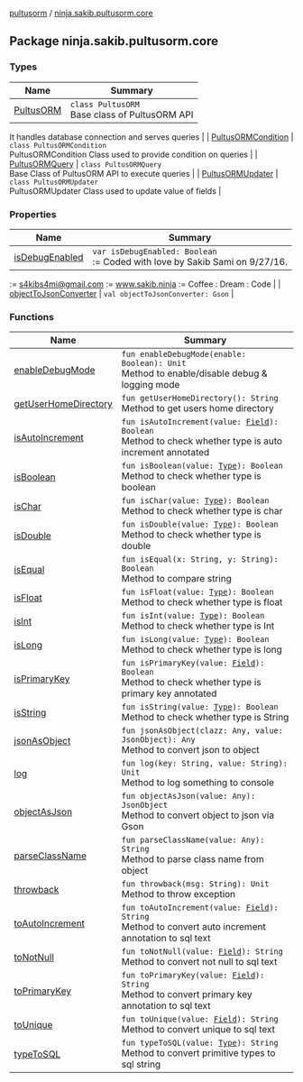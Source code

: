 [pultusorm](../index.md) / [ninja.sakib.pultusorm.core](.)

## Package ninja.sakib.pultusorm.core

### Types

| Name | Summary |
|---|---|
| [PultusORM](-pultus-o-r-m/index.md) | `class PultusORM`<br>Base class of PultusORM API
It handles database connection
and serves queries |
| [PultusORMCondition](-pultus-o-r-m-condition/index.md) | `class PultusORMCondition`<br>PultusORMCondition
Class used to provide condition on queries |
| [PultusORMQuery](-pultus-o-r-m-query/index.md) | `class PultusORMQuery`<br>Base Class of PultusORM API
to execute queries |
| [PultusORMUpdater](-pultus-o-r-m-updater/index.md) | `class PultusORMUpdater`<br>PultusORMUpdater
Class used to update value of fields |

### Properties

| Name | Summary |
|---|---|
| [isDebugEnabled](is-debug-enabled.md) | `var isDebugEnabled: Boolean`<br>:= Coded with love by Sakib Sami on 9/27/16.
:= s4kibs4mi@gmail.com
:= www.sakib.ninja
:= Coffee : Dream : Code |
| [objectToJsonConverter](object-to-json-converter.md) | `val objectToJsonConverter: Gson` |

### Functions

| Name | Summary |
|---|---|
| [enableDebugMode](enable-debug-mode.md) | `fun enableDebugMode(enable: Boolean): Unit`<br>Method to enable/disable debug &amp; logging mode |
| [getUserHomeDirectory](get-user-home-directory.md) | `fun getUserHomeDirectory(): String`<br>Method to get users home directory |
| [isAutoIncrement](is-auto-increment.md) | `fun isAutoIncrement(value: `[`Field`](http://docs.oracle.com/javase/6/docs/api/java/lang/reflect/Field.html)`): Boolean`<br>Method to check whether type is auto increment annotated |
| [isBoolean](is-boolean.md) | `fun isBoolean(value: `[`Type`](http://docs.oracle.com/javase/6/docs/api/java/lang/reflect/Type.html)`): Boolean`<br>Method to check whether type is boolean |
| [isChar](is-char.md) | `fun isChar(value: `[`Type`](http://docs.oracle.com/javase/6/docs/api/java/lang/reflect/Type.html)`): Boolean`<br>Method to check whether type is char |
| [isDouble](is-double.md) | `fun isDouble(value: `[`Type`](http://docs.oracle.com/javase/6/docs/api/java/lang/reflect/Type.html)`): Boolean`<br>Method to check whether type is double |
| [isEqual](is-equal.md) | `fun isEqual(x: String, y: String): Boolean`<br>Method to compare string |
| [isFloat](is-float.md) | `fun isFloat(value: `[`Type`](http://docs.oracle.com/javase/6/docs/api/java/lang/reflect/Type.html)`): Boolean`<br>Method to check whether type is float |
| [isInt](is-int.md) | `fun isInt(value: `[`Type`](http://docs.oracle.com/javase/6/docs/api/java/lang/reflect/Type.html)`): Boolean`<br>Method to check whether type is Int |
| [isLong](is-long.md) | `fun isLong(value: `[`Type`](http://docs.oracle.com/javase/6/docs/api/java/lang/reflect/Type.html)`): Boolean`<br>Method to check whether type is long |
| [isPrimaryKey](is-primary-key.md) | `fun isPrimaryKey(value: `[`Field`](http://docs.oracle.com/javase/6/docs/api/java/lang/reflect/Field.html)`): Boolean`<br>Method to check whether type is primary key annotated |
| [isString](is-string.md) | `fun isString(value: `[`Type`](http://docs.oracle.com/javase/6/docs/api/java/lang/reflect/Type.html)`): Boolean`<br>Method to check whether type is String |
| [jsonAsObject](json-as-object.md) | `fun jsonAsObject(clazz: Any, value: JsonObject): Any`<br>Method to convert json to object |
| [log](log.md) | `fun log(key: String, value: String): Unit`<br>Method to log something to console |
| [objectAsJson](object-as-json.md) | `fun objectAsJson(value: Any): JsonObject`<br>Method to convert object to json via Gson |
| [parseClassName](parse-class-name.md) | `fun parseClassName(value: Any): String`<br>Method to parse class name from object |
| [throwback](throwback.md) | `fun throwback(msg: String): Unit`<br>Method to throw exception |
| [toAutoIncrement](to-auto-increment.md) | `fun toAutoIncrement(value: `[`Field`](http://docs.oracle.com/javase/6/docs/api/java/lang/reflect/Field.html)`): String`<br>Method to convert auto increment annotation to sql text |
| [toNotNull](to-not-null.md) | `fun toNotNull(value: `[`Field`](http://docs.oracle.com/javase/6/docs/api/java/lang/reflect/Field.html)`): String`<br>Method to convert not null to sql text |
| [toPrimaryKey](to-primary-key.md) | `fun toPrimaryKey(value: `[`Field`](http://docs.oracle.com/javase/6/docs/api/java/lang/reflect/Field.html)`): String`<br>Method to convert primary key annotation to sql text |
| [toUnique](to-unique.md) | `fun toUnique(value: `[`Field`](http://docs.oracle.com/javase/6/docs/api/java/lang/reflect/Field.html)`): String`<br>Method to convert unique to sql text |
| [typeToSQL](type-to-s-q-l.md) | `fun typeToSQL(value: `[`Type`](http://docs.oracle.com/javase/6/docs/api/java/lang/reflect/Type.html)`): String`<br>Method to convert primitive types to sql string |
